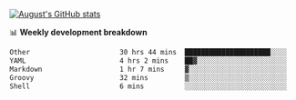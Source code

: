 
[![August's GitHub stats](https://github-readme-stats.vercel.app/api?username=zou-weidong&show_icons=true&theme=radical)](https://github.com/zou-weidong)


📊 **Weekly development breakdown**
<!--START_SECTION:waka-->

```txt
Other                      30 hrs 44 mins  █████████████████████░░░░   83.71 %
YAML                       4 hrs 2 mins    ██▓░░░░░░░░░░░░░░░░░░░░░░   11.03 %
Markdown                   1 hr 7 mins     ▓░░░░░░░░░░░░░░░░░░░░░░░░   03.08 %
Groovy                     32 mins         ▒░░░░░░░░░░░░░░░░░░░░░░░░   01.48 %
Shell                      6 mins          ░░░░░░░░░░░░░░░░░░░░░░░░░   00.29 %
```

<!--END_SECTION:waka-->
